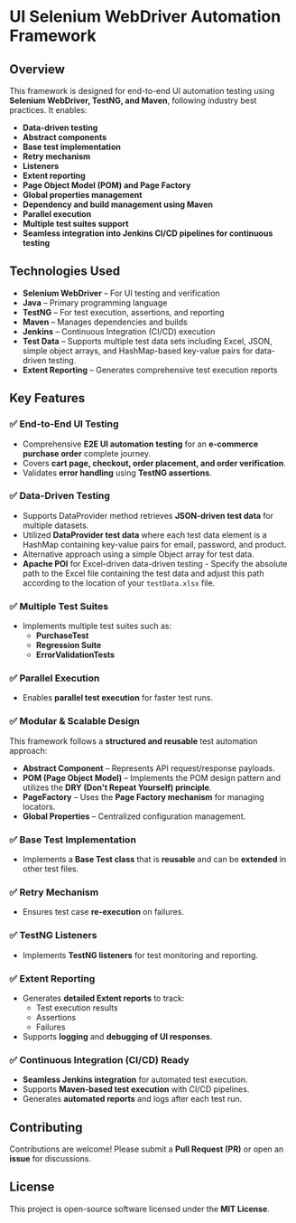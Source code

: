 # UI Selenium WebDriver Automation Framework

## Overview
This framework is designed for end-to-end UI automation testing using **Selenium WebDriver, TestNG, and Maven**, following industry best practices. It enables:
- **Data-driven testing**
- **Abstract components**
- **Base test implementation**
- **Retry mechanism**
- **Listeners**
- **Extent reporting**
- **Page Object Model (POM) and Page Factory**
- **Global properties management**
- **Dependency and build management using Maven**
- **Parallel execution**
- **Multiple test suites support**
- **Seamless integration into Jenkins CI/CD pipelines for continuous testing**

## Technologies Used
- **Selenium WebDriver** – For UI testing and verification
- **Java** – Primary programming language
- **TestNG** – For test execution, assertions, and reporting
- **Maven** – Manages dependencies and builds
- **Jenkins** – Continuous Integration (CI/CD) execution
- **Test Data** – Supports multiple test data sets including Excel, JSON, simple object arrays, and HashMap-based key-value pairs for data-driven testing.
- **Extent Reporting** – Generates comprehensive test execution reports

## Key Features

### ✅ End-to-End UI Testing
- Comprehensive **E2E UI automation testing** for an **e-commerce purchase order** complete journey.
- Covers **cart page, checkout, order placement, and order verification**.
- Validates **error handling** using **TestNG assertions**.

### ✅ Data-Driven Testing 
- Supports DataProvider method retrieves **JSON-driven test data** for multiple datasets.
- Utilized **DataProvider test data** where each test data element is a HashMap containing key-value pairs for email, password, and product.
- Alternative approach using a simple Object array for test data.
- **Apache POI** for Excel-driven data-driven testing - Specify the absolute path to the Excel file containing the test data and adjust this path according to the location of your `testData.xlsx` file.

### ✅ Multiple Test Suites
- Implements multiple test suites such as:
  - **PurchaseTest**
  - **Regression Suite**
  - **ErrorValidationTests**

### ✅ Parallel Execution
- Enables **parallel test execution** for faster test runs.

### ✅ Modular & Scalable Design
This framework follows a **structured and reusable** test automation approach:
- **Abstract Component** – Represents API request/response payloads.
- **POM (Page Object Model)** – Implements the POM design pattern and utilizes the **DRY (Don't Repeat Yourself) principle**.
- **PageFactory** – Uses the **Page Factory mechanism** for managing locators.
- **Global Properties** – Centralized configuration management.

### ✅ Base Test Implementation
- Implements a **Base Test class** that is **reusable** and can be **extended** in other test files.

### ✅ Retry Mechanism
- Ensures test case **re-execution** on failures.

### ✅ TestNG Listeners
- Implements **TestNG listeners** for test monitoring and reporting.

### ✅ Extent Reporting
- Generates **detailed Extent reports** to track:
  - Test execution results
  - Assertions
  - Failures
- Supports **logging** and **debugging of UI responses**.

### ✅ Continuous Integration (CI/CD) Ready
- **Seamless Jenkins integration** for automated test execution.
- Supports **Maven-based test execution** with CI/CD pipelines.
- Generates **automated reports** and logs after each test run.

## Contributing
Contributions are welcome! Please submit a **Pull Request (PR)** or open an **issue** for discussions.

## License
This project is open-source software licensed under the **MIT License**.

